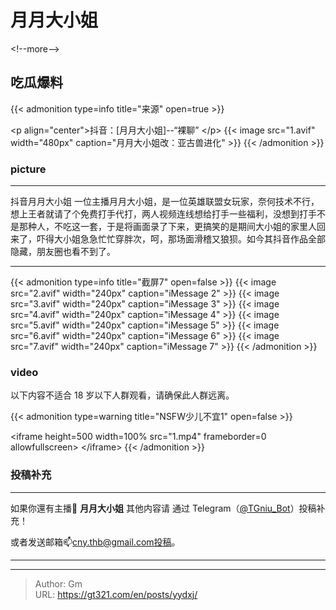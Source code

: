 # 月月大小姐

&lt;!--more--&gt;


## 吃瓜爆料

{{&lt; admonition type=info title=&#34;来源&#34; open=true &gt;}}

&lt;p align=&#34;center&#34;&gt;抖音：[月月大小姐]--“裸聊” &lt;/p&gt;
{{&lt; image src=&#34;1.avif&#34; width=&#34;480px&#34; caption=&#34;月月大小姐改：亚古兽进化&#34; &gt;}}
{{&lt; /admonition &gt;}}
### picture
***
抖音月月大小姐
一位主播月月大小姐，是一位英雄联盟女玩家，奈何技术不行，想上王者就请了个免费打手代打，两人视频连线想给打手一些福利，没想到打手不是那种人，不吃这一套，于是将画面录了下来，更搞笑的是期间大小姐的家里人回来了，吓得大小姐急急忙忙穿胖次，呵，那场面滑稽又狼狈。如今其抖音作品全部隐藏，朋友圈也看不到了。
***

{{&lt; admonition type=info title=&#34;截屏7&#34; open=false &gt;}}
{{&lt; image src=&#34;2.avif&#34; width=&#34;240px&#34; caption=&#34;iMessage 2&#34; &gt;}}
{{&lt; image src=&#34;3.avif&#34; width=&#34;240px&#34; caption=&#34;iMessage 3&#34; &gt;}}
{{&lt; image src=&#34;4.avif&#34; width=&#34;240px&#34; caption=&#34;iMessage 4&#34; &gt;}}
{{&lt; image src=&#34;5.avif&#34; width=&#34;240px&#34; caption=&#34;iMessage 5&#34; &gt;}}
{{&lt; image src=&#34;6.avif&#34; width=&#34;240px&#34; caption=&#34;iMessage 6&#34; &gt;}}
{{&lt; image src=&#34;7.avif&#34; width=&#34;240px&#34; caption=&#34;iMessage 7&#34; &gt;}}
{{&lt; /admonition &gt;}}

### video
以下内容不适合 18 岁以下人群观看，请确保此人群远离。

{{&lt; admonition type=warning title=&#34;NSFW少儿不宜1&#34; open=false &gt;}}

&lt;iframe
 height=500 width=100%
 src=&#34;1.mp4&#34;
 frameborder=0 allowfullscreen&gt;
&lt;/iframe&gt;
{{&lt; /admonition &gt;}}



### 投稿补充
***
如果你還有主播🧐 **月月大小姐** 其他内容请
通过 Telegram（[@TGniu_Bot](https://t.me/TGniu_Bot)）投稿补充！


或者发送邮箱📫cny.thb@gmail.com投稿。 

***


---

> Author: Gm  
> URL: https://gt321.com/en/posts/yydxj/  

